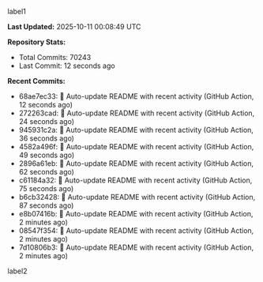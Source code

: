 
label1 
<!-- ACTIVITY_START -->
**Last Updated:** 2025-10-11 00:08:49 UTC

**Repository Stats:**
- Total Commits: 70243
- Last Commit: 12 seconds ago

**Recent Commits:**
- 68ae7ec33: 🤖 Auto-update README with recent activity (GitHub Action, 12 seconds ago)
- 272263cad: 🤖 Auto-update README with recent activity (GitHub Action, 24 seconds ago)
- 945931c2a: 🤖 Auto-update README with recent activity (GitHub Action, 36 seconds ago)
- 4582a496f: 🤖 Auto-update README with recent activity (GitHub Action, 49 seconds ago)
- 2896a61eb: 🤖 Auto-update README with recent activity (GitHub Action, 62 seconds ago)
- c61184a32: 🤖 Auto-update README with recent activity (GitHub Action, 75 seconds ago)
- b6cb32428: 🤖 Auto-update README with recent activity (GitHub Action, 87 seconds ago)
- e8b07416b: 🤖 Auto-update README with recent activity (GitHub Action, 2 minutes ago)
- 08547f354: 🤖 Auto-update README with recent activity (GitHub Action, 2 minutes ago)
- 7d10806b3: 🤖 Auto-update README with recent activity (GitHub Action, 2 minutes ago)
<!-- ACTIVITY_END -->

label2
